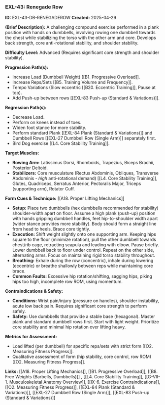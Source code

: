 ### **EXL-43: Renegade Row**

**ID:** EXL-43-DB-RENEGADEROW **Created:** 2025-04-29

**(Brief Description):** A challenging compound exercise performed in a plank position with hands on dumbbells, involving rowing one dumbbell towards the chest while stabilizing the torso with the other arm and core. Develops back strength, core anti-rotational stability, and shoulder stability.

**Difficulty Level:** Advanced (Requires significant core strength and shoulder stability).

**Progression Path(s):**

- Increase Load (Dumbbell Weight) [[B1. Progressive Overload]].
- Increase Reps/Sets [[B5. Training Volume and Frequency]].
- Tempo Variations (Slow eccentric [[B20. Eccentric Training]], Pause at top).
- Add Push-up between rows [[EXL-83 Push-up (Standard & Variations)]].

**Regression Path(s):**

- Decrease Load.
- Perform on knees instead of toes.
- Widen foot stance for more stability.
- Perform standard Plank [[EXL-84 Plank (Standard & Variations)]] and Dumbbell Rows [[EXL-27 Dumbbell Row (Single Arm)]] separately first.
- Bird Dog exercise [[L4. Core Stability Training]].

**Target Muscles:**

- **Rowing Arm:** Latissimus Dorsi, Rhomboids, Trapezius, Biceps Brachii, Posterior Deltoid.
- **Stabilizers:** Core musculature (Rectus Abdominis, Obliques, Transverse Abdominis - _high_ anti-rotational demand) [[L4. Core Stability Training]], Glutes, Quadriceps, Serratus Anterior, Pectoralis Major, Triceps (supporting arm), Rotator Cuff.

**Form Cues & Technique:** [[A18. Proper Lifting Mechanics]]

- **Setup:** Place two dumbbells (hex dumbbells recommended for stability) shoulder-width apart on floor. Assume a high plank (push-up) position with hands gripping dumbbell handles, feet hip-to-shoulder width apart (wider stance provides more stability). Body should form a straight line from head to heels. Brace core tightly.
- **Execution:** Shift weight slightly onto one supporting arm. Keeping hips square to the floor (minimize rotation), pull the other dumbbell towards chest/rib cage, retracting scapula and leading with elbow. Pause briefly. Lower dumbbell back to floor under control. Repeat on the other side, alternating arms. Focus on maintaining rigid torso stability throughout.
- **Breathing:** Exhale during the row (concentric), inhale during lowering (eccentric) or breathe shallowly between reps while maintaining core brace.
- **Common Faults:** Excessive hip rotation/shifting, sagging hips, piking hips too high, incomplete row ROM, using momentum.

**Contraindications & Safety:**

- **Conditions:** Wrist pain/injury (pressure on handles), shoulder instability, acute low back pain. Requires significant core strength to perform safely.
- **Safety:** Use dumbbells that provide a stable base (hexagonal). Master plank and standard dumbbell rows first. Start with light weight. Prioritize core stability and minimal hip rotation over lifting heavy.

**Metrics for Assessment:**

- Load lifted (per dumbbell) for specific reps/sets with strict form [[O2. Measuring Fitness Progress]].
- Qualitative assessment of form (hip stability, core control, row ROM) [[O2. Measuring Fitness Progress]].

**Links:** [[A18. Proper Lifting Mechanics]], [[B1. Progressive Overload]], [[B8. Free Weights (Barbells, Dumbbells)]] , [[L4. Core Stability Training]], [[G-VII-1. Musculoskeletal Anatomy Overview]], [[IX-6. Exercise Contraindications]], [[O2. Measuring Fitness Progress]], [[EXL-84 Plank (Standard & Variations)]], [[EXL-27 Dumbbell Row (Single Arm)]], [[EXL-83 Push-up (Standard & Variations)]]